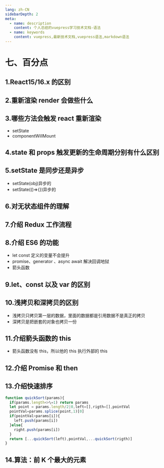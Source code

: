 ```yaml
---
lang: zh-CN
sidebarDepth: 2
meta:
  - name: description
    content: 个人总结的vuepress学习技术文档-语法
  - name: keywords
    content: vuepress,最新技术文档,vuepress语法,markdown语法
---
```


# 七、百分点

## 1.React15/16.x 的区别

## 2.重新渲染 render 会做些什么

## 3.哪些方法会触发 react 重新渲染

- setState
- componentWillMount

## 4.state 和 props 触发更新的生命周期分别有什么区别

## 5.setState 是同步还是异步

- setState(obj)异步的
- setState(()=>{})异步的

## 6.对无状态组件的理解

## 7.介绍 Redux 工作流程

## 8.介绍 ES6 的功能

- let const 定义的变量不会提升
- promise、generator 、async await 解决回调地狱
- 箭头函数

## 9.let、const 以及 var 的区别

## 10.浅拷贝和深拷贝的区别

- 浅拷贝只拷贝第一层的数据，里面的数据都是引用数据不是真正的拷贝
- 深拷贝是把嵌套的对象也拷贝一份

## 11.介绍箭头函数的 this

- 箭头函数没有 this，所以他的 this 执行外部的 this

## 12.介绍 Promise 和 then

## 13.介绍快速排序

```js
function quickSort(params){
  if(params.length<>\=1) return params
  let point = params.length/2|0,left=[],rigth=[],pointVal
  pointVal=params.splice(point,1)[0]
  if(pointVal>params[i]){
    left.push(params[i])
  }else{
    right.push(params[i])
  }
  return [...quickSort(left),pointVal,...quickSort(rigth)]
}
```

## 14.算法：前 K 个最大的元素
